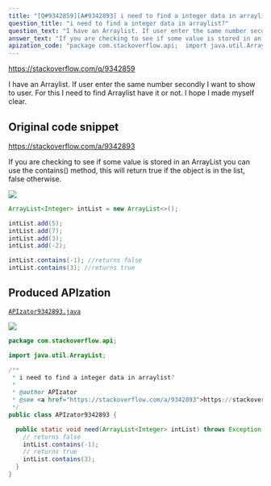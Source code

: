 ```yaml
---
title: "[Q#9342859][A#9342893] i need to find a integer data in arraylist?"
question_title: "i need to find a integer data in arraylist?"
question_text: "I have an Arraylist. If user enter the same number secondly I want to show to user. For this I need to find Arraylist have it or not. I hope I made myself clear."
answer_text: "If you are checking to see if some value is stored in an ArrayList you can use the contains() method, this will return true if the object is in the list, false otherwise."
apization_code: "package com.stackoverflow.api;  import java.util.ArrayList;  /**  * i need to find a integer data in arraylist?  *  * @author APIzator  * @see <a href=\"https://stackoverflow.com/a/9342893\">https://stackoverflow.com/a/9342893</a>  */ public class APIzator9342893 {    public static void need(ArrayList<Integer> intList) throws Exception {     // returns false     intList.contains(-1);     // returns true     intList.contains(3);   } }"
---
```


https://stackoverflow.com/q/9342859

I have an Arraylist. If user enter the same number secondly I want to show to user. For this I need to find Arraylist have it or not.
I hope I made myself clear.



## Original code snippet

https://stackoverflow.com/a/9342893

If you are checking to see if some value is stored in an ArrayList you can use the contains() method, this will return true if the object is in the list, false otherwise.

<div class="code-logo"><img src="/stackoverflow.png" /></div>

```java
ArrayList<Integer> intList = new ArrayList<>();

intList.add(5);
intList.add(7);
intList.add(3);
intList.add(-2);

intList.contains(-1); //returns false
intList.contains(3); //returns true
```

## Produced APIzation

[`APIzator9342893.java`](https://github.com/pasqualesalza/apization-temp-data/raw/master/search/APIzator9342893.java)

<div class="code-logo"><img src="/apizator.png" /></div>

```java
package com.stackoverflow.api;

import java.util.ArrayList;

/**
 * i need to find a integer data in arraylist?
 *
 * @author APIzator
 * @see <a href="https://stackoverflow.com/a/9342893">https://stackoverflow.com/a/9342893</a>
 */
public class APIzator9342893 {

  public static void need(ArrayList<Integer> intList) throws Exception {
    // returns false
    intList.contains(-1);
    // returns true
    intList.contains(3);
  }
}

```